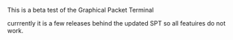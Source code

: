 This is a beta test of the Graphical Packet Terminal 

currrently it is a few releases behind the updated SPT so all featuires do not work. 

